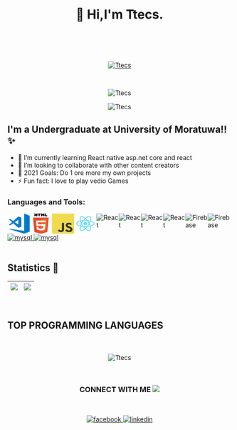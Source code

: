 <h1 align="center">👋 Hi,I'm Ttecs.</h1>
<h3></h3>
</br>
</br>
<br/>
<p align="center"> 
    <a href="">
        <img src="https://github.com/Ttecs/Ttecs/blob/main/Hnet-image%20(1).gif" width="530px" height="280px" alt="Ttecs">
    </a>
</p>
<br/>
<p align="center"> <img src="https://komarev.com/ghpvc/?username=Ttecs&label=Profile%20views&color=0e75b6&style=flat" alt="Ttecs" /></p>
<p align="center"> <img src="https://badges.pufler.dev/years/Ttecs" alt="Ttecs" />
</p>

<!--[![Twitter Follow](https://img.shields.io/twitter/follow/codeSTACKr?color=1DA1F2&logo=twitter&style=for-the-badge)](https://twitter.com/intent/follow?original_referer=https%3A%2F%2Fgithub.com%2FcodeSTACKr&screen_name=codeSTACKr)-->

## I'm a Undergraduate at University of Moratuwa!! ✨

<!-- 🔭 I just launched my first course: [Become A VS Code SuperHero!][course]!-->
- 🌱 I’m currently learning React native asp.net core and react 
- 👯 I’m looking to collaborate with other content creators
- 🥅 2021 Goals: Do 1 ore more my own projects
- ⚡ Fun fact: I love to play vedio Games






### Languages and Tools:

<img align="left" alt="Visual Studio Code" width="50" height="45" src="https://raw.githubusercontent.com/github/explore/80688e429a7d4ef2fca1e82350fe8e3517d3494d/topics/visual-studio-code/visual-studio-code.png" />
<img align="left" alt="HTML5" width="50" height="45" src="https://raw.githubusercontent.com/github/explore/80688e429a7d4ef2fca1e82350fe8e3517d3494d/topics/html/html.png" />


<img align="left" alt="JavaScript" width="50" height="45" src="https://raw.githubusercontent.com/github/explore/80688e429a7d4ef2fca1e82350fe8e3517d3494d/topics/javascript/javascript.png" />
<img align="left" alt="React" width="50" height="45" src="https://raw.githubusercontent.com/github/explore/80688e429a7d4ef2fca1e82350fe8e3517d3494d/topics/react/react.png" />
<img align="left" alt="React" width="50" height="45" src="https://img.icons8.com/color/144/000000/java-coffee-cup-logo.png" />
<img align="left" alt="React" width="50" height="45" src="https://img.icons8.com/color/144/000000/visual-studio-2019.png" />


<img align="left" alt="React" width="50" height="45" src="https://img.icons8.com/dusk/128/ffffff/javascript-logo.png" />
<img align="left" alt="React" width="50" height="45" src="https://img.icons8.com/fluent/144/000000/gimp.png" />
<img align="left" alt="Firebase" width="50" height="45" src="https://img.icons8.com/color/48/000000/firebase.png" />
<img  align="left" alt="Firebase" width="50" height="45" src="https://img.icons8.com/color/48/000000/flutter.png" />
<a href="" target="_blank"> <img src="https://www.vectorlogo.zone/logos/mongodb/mongodb-icon.svg" alt="mysql" width="50" height="45"/> </a>
<a href="" target="_blank"> <img src="https://www.vectorlogo.zone/logos/nodejs/nodejs-icon.svg" alt="mysql" width="50" height="45"/> </a>

<br/>
<br/>

## Statistics 🎨


  


<img src="https://github-readme-stats.vercel.app/api?username=Ttecs&&show_icons=true&count_private=true&theme=radical"/>|<img src="https://github-readme-streak-stats.herokuapp.com/?user=Ttecs&theme=radical"/>|
|---|---|
</br>


## TOP PROGRAMMING LANGUAGES
</br>
<p align="center"><img align="center"
src="https://github-readme-stats.vercel.app/api/top-langs?username=Ttecs&show_icons=true&locale=en&layout=compact&theme=radical"alt="Ttecs" /></p>

</br>


<h3 align="center"> CONNECT WITH ME <img src="https://media.giphy.com/media/VfDrAEbN7pXdZwDsSC/giphy.gif" height="150">  </h3>
</br>
<p align="center">
<a href="https://www.facebook.com/vindula.thisal" target="_blank"> <img src="https://www.vectorlogo.zone/logos/gmail/gmail-official.svg" alt="facebook" width="40" height="40"/> </a>
<a href="https://www.linkedin.com/in/sandakelum-bandara"" target="_blank"> <img src="https://www.vectorlogo.zone/logos/linkedin/linkedin-icon.svg" alt="linkedin" width="40" height="40"/> </a>
</p>







[linkedin]: https://www.linkedin.com/in/sandakelum-bandara-a8a99817a/
[Gmail]:tharakahalkewelatecs@gmail.com
